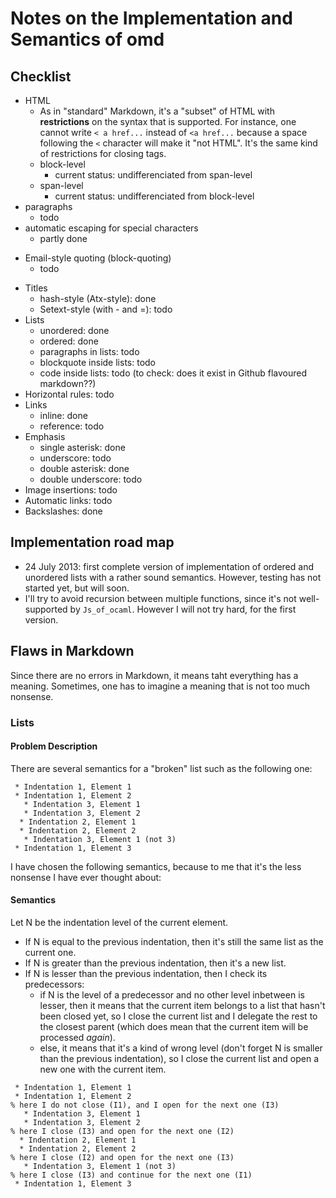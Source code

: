 # Notes on the Implementation and Semantics of omd

## Checklist
 * HTML
   * As in "standard" Markdown, it's a "subset" of HTML with **restrictions** on the syntax that is supported. For instance, one cannot write `< a href...` instead of `<a href...` because a space following the `<` character will make it "not HTML". It's the same kind of restrictions for closing tags.
   * block-level
     * current status: undifferenciated from span-level
   * span-level
     * current status: undifferenciated from block-level
 * paragraphs
   * todo
 * automatic escaping for special characters
   * partly done
 - Email-style quoting  (block-quoting)
   * todo
 * Titles
   * hash-style (Atx-style): done
   - Setext-style (with - and =): todo
 * Lists
   * unordered: done
   * ordered: done
   * paragraphs in lists: todo
   * blockquote inside lists: todo
   * code inside lists: todo (to check: does it exist in Github flavoured markdown??)
 * Horizontal rules: todo
 * Links
   * inline: done
   * reference: todo
 * Emphasis
   * single asterisk: done
   * underscore: todo
   * double asterisk: done
   * double underscore: todo
 * Image insertions: todo
 * Automatic links: todo
 * Backslashes: done

## Implementation road map

  * 24 July 2013: first complete version of implementation of ordered and unordered lists with a rather sound semantics. However, testing has not started yet, but will soon.
  * I'll try to avoid recursion between multiple functions, since it's not well-supported by `Js_of_ocaml`. However I will not try hard, for the first version.

## Flaws in Markdown

Since there are no errors in  Markdown, it means taht everything has a
meaning.  Sometimes, one has to imagine a meaning that is not too much
nonsense.


### Lists

#### Problem Description
There are several semantics for a "broken" list such as the following one:
```
 * Indentation 1, Element 1
 * Indentation 1, Element 2
   * Indentation 3, Element 1
   * Indentation 3, Element 2
  * Indentation 2, Element 1
  * Indentation 2, Element 2
   * Indentation 3, Element 1 (not 3)
 * Indentation 1, Element 3
```

I have chosen the following semantics, because to me that it's the less nonsense I have ever thought about:

#### Semantics
Let N be the indentation level of the current element.
- If N is equal to the previous indentation, then it's still the same list as the current one.
- If N is greater than the previous indentation, then it's a new list.
- If N is lesser than the previous indentation, then I check its predecessors: 
  * if N is the level of a predecessor and no other level inbetween is lesser, then it means that the current item belongs to a list that hasn't been closed yet, so I close the current list and I delegate the rest to the closest parent (which does mean that the current item will be processed _again_).
  * else, it means that it's a kind of wrong level (don't forget N is smaller than the previous indentation), so I close the current list and open a new one with the current item.


```
 * Indentation 1, Element 1
 * Indentation 1, Element 2
% here I do not close (I1), and I open for the next one (I3)
   * Indentation 3, Element 1
   * Indentation 3, Element 2
% here I close (I3) and open for the next one (I2)
  * Indentation 2, Element 1
  * Indentation 2, Element 2
% here I close (I2) and open for the next one (I3)
   * Indentation 3, Element 1 (not 3)
% here I close (I3) and continue for the next one (I1)
 * Indentation 1, Element 3
```
